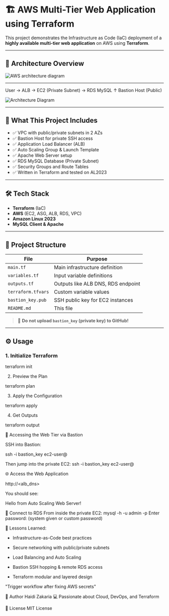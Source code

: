 # 🏗️ AWS Multi-Tier Web Application using Terraform

This project demonstrates the Infrastructure as Code (IaC) deployment of a **highly available multi-tier web application** on AWS using **Terraform**.

---

## 📐 Architecture Overview

![AWS architecture diagram](https://github.com/user-attachments/assets/00119c9c-cbaa-477e-84bc-30b85bc9716e)

---

User → ALB → EC2 (Private Subnet) → RDS MySQL
↑
Bastion Host (Public)



![Architecture Diagram](./architecture.png)

---

## 🚀 What This Project Includes

- ✅ VPC with public/private subnets in 2 AZs
- ✅ Bastion Host for private SSH access
- ✅ Application Load Balancer (ALB)
- ✅ Auto Scaling Group & Launch Template
- ✅ Apache Web Server setup
- ✅ RDS MySQL Database (Private Subnet)
- ✅ Security Groups and Route Tables
- ✅ Written in Terraform and tested on AL2023

---

## 🛠️ Tech Stack

- **Terraform** (IaC)
- **AWS** (EC2, ASG, ALB, RDS, VPC)
- **Amazon Linux 2023**
- **MySQL Client & Apache**

---

## 📂 Project Structure

| File               | Purpose                              |
|--------------------|--------------------------------------|
| `main.tf`          | Main infrastructure definition       |
| `variables.tf`     | Input variable definitions           |
| `outputs.tf`       | Outputs like ALB DNS, RDS endpoint   |
| `terraform.tfvars` | Custom variable values               |
| `bastion_key.pub`  | SSH public key for EC2 instances     |
| `README.md`        | This file                            |

> 🔐 **Do not upload `bastion_key` (private key) to GitHub!**

---

## ⚙️ Usage

### 1. Initialize Terraform

terraform init

2. Preview the Plan

terraform plan

3. Apply the Configuration

terraform apply

4. Get Outputs

terraform output

🔐 Accessing the Web Tier via Bastion

SSH into Bastion:

ssh -i bastion_key ec2-user@<bastion-public-ip>

Then jump into the private EC2:
ssh -i bastion_key ec2-user@<private-ec2-ip>

🌐 Access the Web Application

http://<alb_dns>

You should see:

Hello from Auto Scaling Web Server!

🧪 Connect to RDS
From inside the private EC2:
mysql -h <rds-endpoint> -u admin -p
Enter password: (system given or custom password)

🧠 Lessons Learned:

- Infrastructure-as-Code best practices

- Secure networking with public/private subnets

- Load Balancing and Auto Scaling

- Bastion SSH hopping & remote RDS access

- Terraform modular and layered design

"Trigger workflow after fixing AWS secrets"

📌 Author
Haidi Zakaria
💻 Passionate about Cloud, DevOps, and Terraform

📜 License
MIT License






